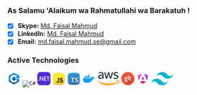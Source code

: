 ### As Salamu 'Alaikum wa Rahmatullahi wa Barakatuh !

- [x] **Skype:** [Md. Faisal Mahmud](https://join.skype.com/invite/sqJ0E1MaecII)
- [x] **LinkedIn:** [Md. Faisal Mahmud](https://www.linkedin.com/in/md-faisal-mahmud)
- [x] **Email:** [md.faisal.mahmud.se@gmail.com](mailto:md.faisal.mahmud.se@gmail.com)

### **Active Technologies**

<code><img height="30" src="./logos/c++.png" alt="C++" title="C++"></code>
<code><img height="30" src="https://ms-dotnettools.gallerycdn.vsassets.io/extensions/ms-dotnettools/csdevkit/1.2.5/1702583268260/Microsoft.VisualStudio.Services.Icons.Default" alt="C#" title="C#" /></code>
<code><img height="30" src="https://raw.githubusercontent.com/tandpfun/skill-icons/af89bcc5e478013caaa514c31a3789f25e818193/icons/DotNet.svg" alt=".NET" title=".NET" /></code>
<code><img height="30" src="./logos/js.png" alt="JS" title="JavaScript"></code>
<code><img height="30" src="./logos/ts.png" alt="TS" title="TypeScript"></code>
<code><img height="30" src="./logos/docker.png" alt="Docker" title="Docker"></code>
<code><img height="30" src="./logos/aws.png" alt="AWS" title="AWS"></code>
<code><img height="30" src="./logos/Git.png" alt="Git" title="Git"></code>
<code><img height="30" src="./logos/Angular_gradient.png" alt="Git" title="Angular"></code>
<code><img height="30" src="./logos/tailwind-css-icon.png" alt="Git" title="Tailwind"></code>


